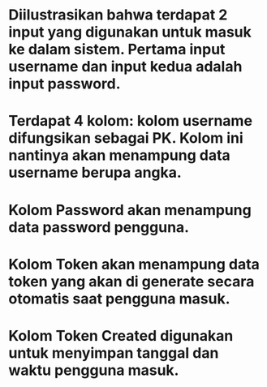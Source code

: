 # Diilustrasikan bahwa terdapat 2 input yang digunakan untuk masuk ke dalam sistem. Pertama input username dan input kedua adalah input password.
# Terdapat 4 kolom: kolom username difungsikan sebagai PK. Kolom ini nantinya akan menampung data username berupa angka. 
# Kolom Password akan menampung data password pengguna. 
# Kolom Token akan menampung data token yang akan di generate secara otomatis saat pengguna masuk.
# Kolom Token Created digunakan untuk menyimpan tanggal dan waktu pengguna masuk.
